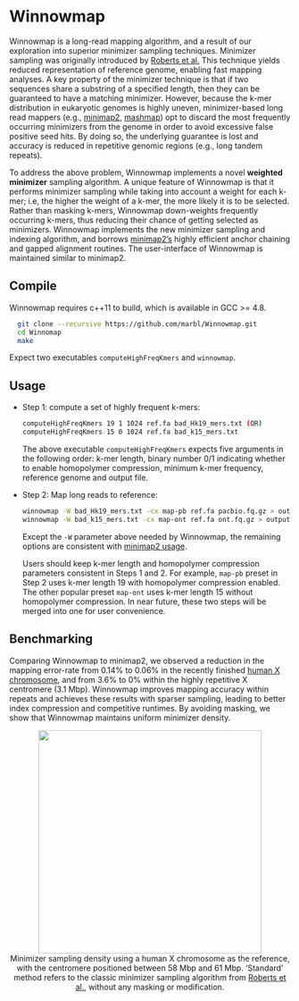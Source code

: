 Winnowmap
========================================================================

Winnowmap is a long-read mapping algorithm, and a result of our exploration into superior minimizer sampling techniques. Minimizer sampling was originally introduced by [Roberts et al.](http://www.cs.toronto.edu/~wayne/research/papers/minimizers.pdf) This technique yields reduced representation of reference genome, enabling fast mapping analyses. A key property of the minimizer technique is that if two sequences share a substring of a specified length, then they can be guaranteed to have a matching minimizer. However, because the k-mer distribution in eukaryotic genomes is highly uneven, minimizer-based long read mappers (e.g., [minimap2](https://github.com/lh3/minimap2/), [mashmap](https://github.com/marbl/MashMap)) opt to discard the most frequently occurring minimizers from the genome in order to avoid excessive false positive seed hits. By doing so, the underlying guarantee is lost and accuracy is reduced in repetitive genomic regions (e.g., long tandem repeats).

To address the above problem, Winnowmap implements a novel **weighted minimizer** sampling algorithm. A unique feature of Winnowmap is that it performs minimizer sampling while taking into account a weight for each k-mer; i.e, the higher the weight of a k-mer, the more likely it is to be selected. Rather than masking k-mers, Winnowmap down-weights frequently occurring k-mers, thus reducing their chance of getting selected as minimizers. Winnowmap implements the new minimizer sampling and indexing algorithm, and borrows [minimap2’s](https://github.com/lh3/minimap2/) highly efficient anchor chaining and gapped alignment routines. The user-interface of Winnowmap is maintained similar to minimap2.

## Compile

Winnowmap requires c++11 to build, which is available in GCC >= 4.8. 
  ```sh
	git clone --recursive https://github.com/marbl/Winnowmap.git
	cd Winnomap
	make
  ```
Expect two executables `computeHighFreqKmers` and `winnowmap`.

## Usage

* Step 1: compute a set of highly frequent k-mers:
  ```sh
  computeHighFreqKmers 19 1 1024 ref.fa bad_Hk19_mers.txt (OR)
  computeHighFreqKmers 15 0 1024 ref.fa bad_k15_mers.txt
  ```
  The above executable `computeHighFreqKmers` expects five arguments in the following order: k-mer length, binary number 0/1 indicating whether to enable homopolymer compression, minimum k-mer frequency, reference genome and output file.  

* Step 2: Map long reads to reference:
  ```sh
  winnowmap -W bad_Hk19_mers.txt -cx map-pb ref.fa pacbio.fq.gz > output.paf (OR)
  winnowmap -W bad_k15_mers.txt -cx map-ont ref.fa ont.fq.gz > output.paf
  ```
  Except the `-W` parameter above needed by Winnowmap, the remaining options are consistent with [minimap2 usage](https://github.com/lh3/minimap2/blob/master/README.md).
  
  Users should keep k-mer length and homopolymer compression parameters consistent in Steps 1 and 2. For example, `map-pb` preset in Step 2 uses k-mer length 19 with homopolymer compression enabled. The other popular preset `map-ont` uses k-mer length 15 without homopolymer compression. In near future, these two steps will be merged into one  for user convenience.

## Benchmarking

Comparing Winnowmap to minimap2, we observed a reduction in the mapping error-rate from 0.14% to 0.06% in the recently finished [human X chromosome](https://github.com/nanopore-wgs-consortium/CHM13), and from 3.6% to 0% within the highly repetitive X centromere (3.1 Mbp). Winnowmap improves mapping accuracy within repeats and achieves these results with sparser sampling, leading to better index compression and competitive runtimes. By avoiding masking, we show that Winnowmap maintains uniform minimizer density.

<p align="center">
<img src="https://1aaaa1f6-a-62cb3a1a-s-sites.googlegroups.com/site/chirgjain/readme-winnowmap-density.jpg?attachauth=ANoY7cost_TsHo3yjf_COK13C-JBDQIio-GCb_hNSAdMQ92aRqISg21pJsg5dMKD5yMalcAugwI5vkqf9Cdu3sVk-xBz-SkRMkuyWAk3vK06_LEF2ay1pNSzCxU6nUNywhTYb5li8moC-YzRMmJZt7r3KFvcI34IbD7rktjXAPn_5Jba86E19uXq2o6zjAEDmsfjrKxqAdbsnPL3bU8L4wHwsH9gyv6170wD7WFJ_8pfFjeWam0v2uY%3D&attredirects=0" width=400px"> <br>
Minimizer sampling density using a human X chromosome as the reference, with the centromere positioned between 58 Mbp and 61 Mbp. ‘Standard’ method refers to the classic minimizer sampling algorithm from <a href="http://www.cs.toronto.edu/~wayne/research/papers/minimizers.pdf">Roberts et al.</a>, without any masking or modification.
</p>

